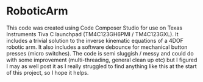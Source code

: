 # RoboticArm
This code was created using Code Composer Studio for use on Texas Instruments Tiva C launchpad (TM4C123GH6PMI / TM4C123GXL). It includes a trivial solution to the inverse kinematic equations of a 4DOF robotic arm. It also includes a software debounce for mechanical button presses (micro switches). The code is semi sluggish / messy and could do with some improvement (multi-threading, general clean up etc) but I figured I may as well post it as I really struggled to find anything like this at the start of this project, so I hope it helps. 
